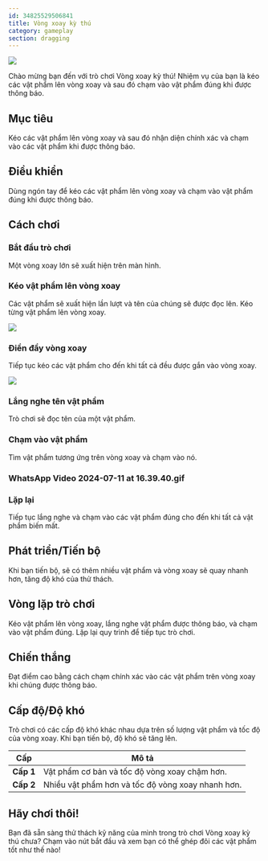 ```yaml
---
id: 34825529506841
title: Vòng xoay kỳ thú
category: gameplay
section: dragging
---
```

![](https://help.studycat.com/hc/article_attachments/34931476777625)

Chào mừng bạn đến với trò chơi Vòng xoay kỳ thú! Nhiệm vụ của bạn là kéo các vật phẩm lên vòng xoay và sau đó chạm vào vật phẩm đúng khi được thông báo.

## Mục tiêu

Kéo các vật phẩm lên vòng xoay và sau đó nhận diện chính xác và chạm vào các vật phẩm khi được thông báo.

## Điều khiển

Dùng ngón tay để kéo các vật phẩm lên vòng xoay và chạm vào vật phẩm đúng khi được thông báo.

## Cách chơi

### Bắt đầu trò chơi

Một vòng xoay lớn sẽ xuất hiện trên màn hình.

### Kéo vật phẩm lên vòng xoay

Các vật phẩm sẽ xuất hiện lần lượt và tên của chúng sẽ được đọc lên. Kéo từng vật phẩm lên vòng xoay.

![](https://help.studycat.com/hc/article_attachments/34932060072217)

### Điền đầy vòng xoay

Tiếp tục kéo các vật phẩm cho đến khi tất cả đều được gắn vào vòng xoay.

![](https://help.studycat.com/hc/article_attachments/34825529495577)

### Lắng nghe tên vật phẩm 

Trò chơi sẽ đọc tên của một vật phẩm.

### Chạm vào vật phẩm

Tìm vật phẩm tương ứng trên vòng xoay và chạm vào nó.

### WhatsApp Video 2024-07-11 at 16.39.40.gif

### Lặp lại

Tiếp tục lắng nghe và chạm vào các vật phẩm đúng cho đến khi tất cả vật phẩm biến mất.

## Phát triển/Tiến bộ

Khi bạn tiến bộ, sẽ có thêm nhiều vật phẩm và vòng xoay sẽ quay nhanh hơn, tăng độ khó của thử thách.

## Vòng lặp trò chơi

Kéo vật phẩm lên vòng xoay, lắng nghe vật phẩm được thông báo, và chạm vào vật phẩm đúng. Lặp lại quy trình để tiếp tục trò chơi.

## Chiến thắng

Đạt điểm cao bằng cách chạm chính xác vào các vật phẩm trên vòng xoay khi chúng được thông báo.

## Cấp độ/Độ khó

Trò chơi có các cấp độ khó khác nhau dựa trên số lượng vật phẩm và tốc độ của vòng xoay. Khi bạn tiến bộ, độ khó sẽ tăng lên.

| Cấp | Mô tả |
| --- | --- |
| **Cấp&nbsp;1** | Vật phẩm cơ bản và tốc độ vòng xoay chậm hơn. |
| **Cấp&nbsp;2** | Nhiều vật phẩm hơn và tốc độ vòng xoay nhanh hơn. |

## Hãy chơi thôi!

Bạn đã sẵn sàng thử thách kỹ năng của mình trong trò chơi Vòng xoay kỳ thú chưa? Chạm vào nút bắt đầu và xem bạn có thể ghép đôi các vật phẩm tốt như thế nào!

